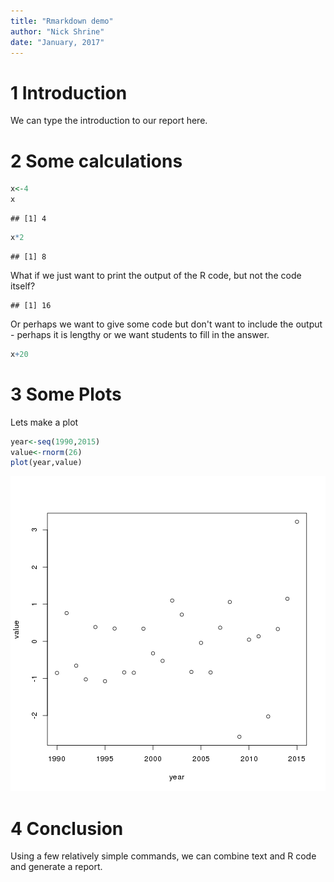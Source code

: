 ```yaml
---
title: "Rmarkdown demo"
author: "Nick Shrine"
date: "January, 2017"
---
```

# 1 Introduction
We can type the introduction to our report here.

# 2 Some calculations


```r
x<-4
x
```

```
## [1] 4
```

```r
x*2
```

```
## [1] 8
```

What if we just want to print the output of the R code, but not the code itself?


```
## [1] 16
```

Or perhaps we want to give some code but don't want to include the output - perhaps it is lengthy or we want students to fill in the answer.


```r
x+20
```

# 3 Some Plots
Lets make a plot


```r
year<-seq(1990,2015)
value<-rnorm(26)
plot(year,value)
```

![plot of chunk unnamed-chunk-4](figure/unnamed-chunk-4-1.png)

# 4 Conclusion
Using a few relatively simple commands, we can combine text and R code and generate a report.

